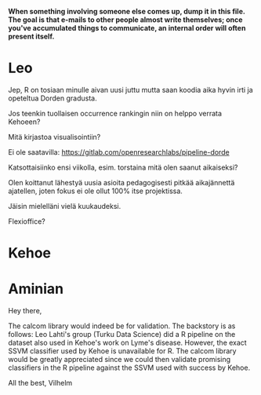 **When something involving someone else comes up, dump  it in this file. The goal is that e-mails to other people almost write themselves; once you've accumulated things to communicate, an internal order will often present itself.**

# Leo

Jep, R on tosiaan minulle aivan uusi juttu mutta saan koodia aika hyvin irti ja opeteltua Dorden gradusta.

Jos teenkin tuollaisen occurrence rankingin niin on helppo verrata Kehoeen?

Mitä kirjastoa visualisointiin?

Ei ole saatavilla: https://gitlab.com/openresearchlabs/pipeline-dorde

Katsottaisiinko ensi viikolla, esim. torstaina mitä olen saanut aikaiseksi?

Olen koittanut lähestyä uusia asioita pedagogisesti pitkää aikajännettä ajatellen, joten fokus ei ole ollut 100% itse projektissa.

Jäisin mielelläni vielä kuukaudeksi.

Flexioffice?

# Kehoe


# Aminian

Hey there,


The calcom library would indeed be for validation. The backstory is as follows: Leo Lahti's group (Turku Data Science) did a R pipeline on the dataset also used in Kehoe's work on Lyme's disease. However, the exact SSVM classifier used by Kehoe is unavailable for R. The calcom library would be greatly appreciated since we could then validate promising classifiers in the R pipeline against the SSVM used with success by Kehoe.

All the best,
Vilhelm
